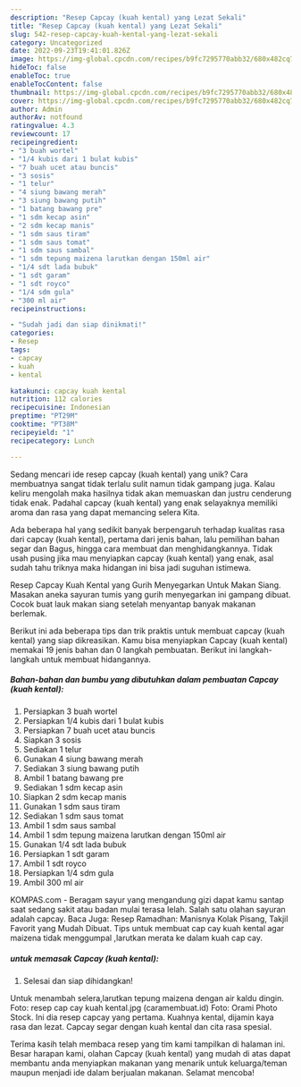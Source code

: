 ```yaml
---
description: "Resep Capcay (kuah kental) yang Lezat Sekali"
title: "Resep Capcay (kuah kental) yang Lezat Sekali"
slug: 542-resep-capcay-kuah-kental-yang-lezat-sekali
category: Uncategorized
date: 2022-09-23T19:41:01.826Z
image: https://img-global.cpcdn.com/recipes/b9fc7295770abb32/680x482cq70/capcay-kuah-kental-foto-resep-utama.jpg
hideToc: false
enableToc: true
enableTocContent: false
thumbnail: https://img-global.cpcdn.com/recipes/b9fc7295770abb32/680x482cq70/capcay-kuah-kental-foto-resep-utama.jpg
cover: https://img-global.cpcdn.com/recipes/b9fc7295770abb32/680x482cq70/capcay-kuah-kental-foto-resep-utama.jpg
author: Admin
authorAv: notfound
ratingvalue: 4.3
reviewcount: 17
recipeingredient:
- "3 buah wortel"
- "1/4 kubis dari 1 bulat kubis"
- "7 buah ucet atau buncis"
- "3 sosis"
- "1 telur"
- "4 siung bawang merah"
- "3 siung bawang putih"
- "1 batang bawang pre"
- "1 sdm kecap asin"
- "2 sdm kecap manis"
- "1 sdm saus tiram"
- "1 sdm saus tomat"
- "1 sdm saus sambal"
- "1 sdm tepung maizena larutkan dengan 150ml air"
- "1/4 sdt lada bubuk"
- "1 sdt garam"
- "1 sdt royco"
- "1/4 sdm gula"
- "300 ml air"
recipeinstructions:

- "Sudah jadi dan siap dinikmati!"
categories:
- Resep
tags:
- capcay
- kuah
- kental

katakunci: capcay kuah kental 
nutrition: 112 calories
recipecuisine: Indonesian
preptime: "PT29M"
cooktime: "PT38M"
recipeyield: "1"
recipecategory: Lunch

---
```





Sedang mencari ide resep capcay (kuah kental) yang unik? Cara membuatnya sangat tidak terlalu sulit namun tidak gampang juga. Kalau keliru mengolah maka hasilnya tidak akan memuaskan dan justru cenderung tidak enak. Padahal capcay (kuah kental) yang enak selayaknya memiliki aroma dan rasa yang dapat memancing selera Kita.





Ada beberapa hal yang sedikit banyak berpengaruh terhadap kualitas rasa dari capcay (kuah kental), pertama dari jenis bahan, lalu pemilihan bahan segar dan Bagus, hingga cara membuat dan menghidangkannya. Tidak usah pusing jika mau menyiapkan capcay (kuah kental) yang enak,      asal sudah tahu triknya maka hidangan ini bisa jadi suguhan istimewa.














Resep Capcay Kuah Kental yang Gurih Menyegarkan Untuk Makan Siang. Masakan aneka sayuran tumis yang gurih menyegarkan ini gampang dibuat. Cocok buat lauk makan siang setelah menyantap banyak makanan berlemak.






Berikut ini ada beberapa tips dan trik praktis untuk membuat capcay (kuah kental) yang siap dikreasikan. Kamu bisa menyiapkan Capcay (kuah kental) memakai 19 jenis bahan dan 0 langkah pembuatan. Berikut ini langkah-langkah untuk membuat hidangannya.

<!--inarticleads1-->

##### Bahan-bahan dan bumbu yang dibutuhkan dalam pembuatan Capcay (kuah kental):

1. Persiapkan 3 buah wortel
1. Persiapkan 1/4 kubis dari 1 bulat kubis
1. Persiapkan 7 buah ucet atau buncis
1. Siapkan 3 sosis
1. Sediakan 1 telur
1. Gunakan 4 siung bawang merah
1. Sediakan 3 siung bawang putih
1. Ambil 1 batang bawang pre
1. Sediakan 1 sdm kecap asin
1. Siapkan 2 sdm kecap manis
1. Gunakan 1 sdm saus tiram
1. Sediakan 1 sdm saus tomat
1. Ambil 1 sdm saus sambal
1. Ambil 1 sdm tepung maizena larutkan dengan 150ml air
1. Gunakan 1/4 sdt lada bubuk
1. Persiapkan 1 sdt garam
1. Ambil 1 sdt royco
1. Persiapkan 1/4 sdm gula
1. Ambil 300 ml air


KOMPAS.com - Beragam sayur yang mengandung gizi dapat kamu santap saat sedang sakit atau badan mulai terasa lelah. Salah satu olahan sayuran adalah capcay. Baca Juga: Resep Ramadhan: Manisnya Kolak Pisang, Takjil Favorit yang Mudah Dibuat. Tips untuk membuat cap cay kuah kental agar maizena tidak menggumpal ,larutkan merata ke dalam kuah cap cay. 

<!--inarticleads2-->

#####  untuk memasak Capcay (kuah kental):


1. Selesai dan siap dihidangkan!

Untuk menambah selera,larutkan tepung maizena dengan air kaldu dingin. Foto: resep cap cay kuah kental.jpg (caramembuat.id) Foto: Orami Photo Stock. Ini dia resep capcay yang pertama. Kuahnya kental, dijamin kaya rasa dan lezat. Capcay segar dengan kuah kental dan cita rasa spesial. 

Terima kasih telah membaca resep yang tim kami tampilkan di halaman ini. Besar harapan kami, olahan Capcay (kuah kental) yang mudah di atas dapat membantu anda menyiapkan makanan yang menarik untuk keluarga/teman maupun menjadi ide dalam berjualan makanan. Selamat mencoba!
